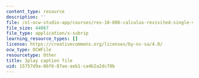 ```yaml
---
content_type: resource
description: ''
file: /ol-ocw-studio-app/courses/res-18-006-calculus-revisited-single-variable-calculus-fall-2010/15757d9a86f687aeaeb1ca4b2a2dc78b_IVVwFEnmFUk.srt
file_size: 44067
file_type: application/x-subrip
learning_resource_types: []
license: https://creativecommons.org/licenses/by-nc-sa/4.0/
ocw_type: OCWFile
resourcetype: Other
title: 3play caption file
uid: 15757d9a-86f6-87ae-aeb1-ca4b2a2dc78b
---
```

